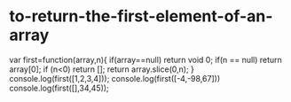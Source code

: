 # to-return-the-first-element-of-an-array


var first=function(array,n){
    if(array==null)
    return void 0;
    if(n == null)
    return array[0];
    if (n<0)
    return [];
    return array.slice(0,n);
}
console.log(first([1,2,3,4]));
console.log(first([-4,-98,67]))
console.log(first([],34,45));
